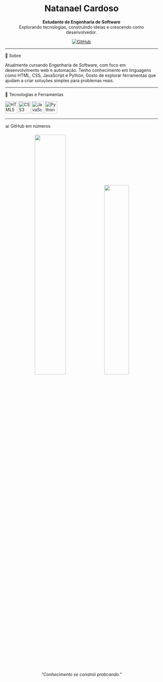 
<h1 align="center">Natanael Cardoso</h1>

<p align="center">
  <strong>Estudante de Engenharia de Software</strong> <br/>
  Explorando tecnologias, construindo ideias e crescendo como desenvolvedor.
</p>

<p align="center">
  <a href="https://github.com/Tael33">
    <img src="https://img.shields.io/github/followers/Tael33?label=GitHub&style=social" alt="GitHub" />
  </a>
</p>

---
💼 Sobre
<div class="bg-base-200">
  <div class="bg-base-100 border-base-300 text-base-content">
    Atualmente cursando Engenharia de Software, com foco em desenvolvimento web e automação. Tenho conhecimento em linguagens como HTML, CSS, JavaScript e Python, Gosto de explorar ferramentas que ajudam a criar soluções simples para problemas reais.
  </div>
</div>


---

🧰 Tecnologias e Ferramentas

<p>
  <img src="https://cdn.jsdelivr.net/gh/devicons/devicon/icons/html5/html5-original.svg" height="40" alt="HTML5" />
  <img src="https://cdn.jsdelivr.net/gh/devicons/devicon/icons/css3/css3-original.svg" height="40" alt="CSS3" />
  <img src="https://cdn.jsdelivr.net/gh/devicons/devicon/icons/javascript/javascript-original.svg" height="40" alt="JavaScript" />
  <img src="https://cdn.jsdelivr.net/gh/devicons/devicon/icons/python/python-original.svg" height="40" alt="Python" />
</p>

---

📊 GitHub em números

<p align="center">
  <img src="https://github-readme-stats.vercel.app/api?username=Tael33&show_icons=true&theme=github_dark&border_radius=10" width="45%" />
  <img src="https://github-readme-stats.vercel.app/api/top-langs/?username=Tael33&layout=compact&theme=github_dark&border_radius=10" width="40%" />
</p>

<!--

📫 Contato

- 📧 Email: tael@email.com  
- 📱 Instagram: [@seuusuario](https://instagram.com/seuusuario)  
- 💼 LinkedIn: [linkedin.com/in/seuusuario](https://linkedin.com/in/seuusuario)

-->

<p align="center">
  <em>"Conhecimento se constrói praticando."</em>
</p>
